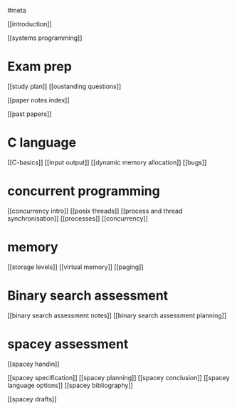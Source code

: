 #meta

[[introduction]]

[[systems programming]]

# Exam prep

[[study plan]]
[[oustanding questions]]

[[paper notes index]]

[[past papers]]
# C language
[[C-basics]]
[[input output]]
[[dynamic memory allocation]]
[[bugs]]
# concurrent programming
[[concurrency intro]]
[[posix threads]]
[[process and thread synchronisation]]
[[processes]]
[[concurrency]]
# memory
[[storage levels]]
[[virtual memory]]
[[paging]]
# Binary search assessment

[[binary search assessment notes]]
[[binary search assessment planning]]

# spacey assessment

[[spacey handin]]

[[spacey specification]]
[[spacey planning]]
[[spacey conclusion]]
[[spacey language options]]
[[spacey bibliography]]

[[spacey drafts]]


